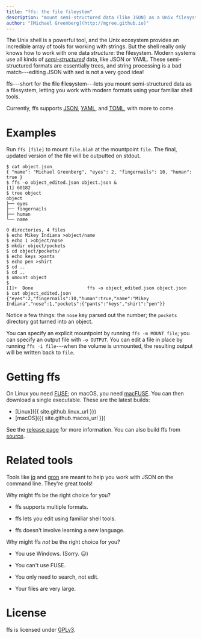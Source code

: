 ```yaml
---
title: "ffs: the file fileystem"
description: "mount semi-structured data (like JSON) as a Unix filesystem"
author: "[Michael Greenberg](http://mgree.github.io)"
---
```


The Unix shell is a powerful tool, and the Unix ecosystem provides an
incredible array of tools for working with strings. But the shell
really only knows how to work with one data *structure*: the
filesystem. Modern systems use all kinds of
[*semi-structured*](https://en.m.wikipedia.org/wiki/Semi-structured_data)
data, like JSON or YAML. These semi-structured formats are essentially
trees, and string processing is a bad match---editing JSON with sed is
not a very good idea!

ffs---short for the **f**ile **f**ile**s**ystem---lets you mount
semi-structured data as a filesystem, letting you work with modern
formats using your familiar shell tools.

Currently, ffs supports [JSON](https://www.json.org/),
[YAML](https://yaml.org/), and [TOML](https://toml.io/en/), with more
to come.

# Examples

Run `ffs [file]` to mount `file.blah` at the mountpoint `file`. The
final, updated version of the file will be outputted on stdout.

```shell-session
$ cat object.json 
{ "name": "Michael Greenberg", "eyes": 2, "fingernails": 10, "human": true }
$ ffs -o object_edited.json object.json &
[1] 60182
$ tree object
object
├── eyes
├── fingernails
├── human
└── name

0 directories, 4 files
$ echo Mikey Indiana >object/name
$ echo 1 >object/nose
$ mkdir object/pockets
$ cd object/pockets/
$ echo keys >pants
$ echo pen >shirt
$ cd ..
$ cd ..
$ umount object
$ 
[1]+  Done                    ffs -o object_edited.json object.json
$ cat object_edited.json 
{"eyes":2,"fingernails":10,"human":true,"name":"Mikey Indiana","nose":1,"pockets":{"pants":"keys","shirt":"pen"}}
```

Notice a few things: the `nose` key parsed out the number; the
`pockets` directory got turned into an object.

You can specify an explicit mountpoint by running `ffs -m MOUNT file`;
you can specify an output file with `-o OUTPUT`. You can edit a file
in place by running `ffs -i file`---when the volume is unmounted, the
resulting output will be written back to `file`.

# Getting ffs

On Linux you need [FUSE](https://github.com/libfuse/libfuse); on
macOS, you need [macFUSE](https://osxfuse.github.io/). You can then
download a single executable. These are the latest builds:

 - [Linux]({{ site.github.linux_url }})
 - [macOS]({{ site.github.macos_url }})

See the [release page](https://github.com/mgree/ffs/releases) for more
information. You can also build ffs from
[source](https://github.com/mgree/ffs).

# Related tools

Tools like [jq](https://stedolan.github.io/jq/) and
[gron](https://github.com/tomnomnom/gron) are meant to help you work
with JSON on the command line. They're great tools!

Why might ffs be the right choice for you?

  - ffs supports multiple formats.

  - ffs lets you edit using familiar shell tools.
  
  - ffs doesn't involve learning a new language.

Why might ffs *not* be the right choice for you?

  - You use Windows. (Sorry. 😥)
  
  - You can't use FUSE.
  
  - You only need to search, not edit.
  
  - Your files are very large.

# License

ffs is licensed under
[GPLv3](https://raw.githubusercontent.com/mgree/ffs/main/LICENSE).
